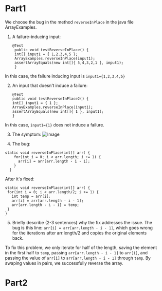 # Part1
We choose the bug in the method `reverseInPlace` in the java file ArrayExamples.

1. A failure-inducing input:
   ```
   @Test 
	public void testReverseInPlace() {
    int[] input1 = { 1,2,3,4,5 };
    ArrayExamples.reverseInPlace(input1);
    assertArrayEquals(new int[]{ 5,4,3,2,1 }, input1);
	}  
   ```
   
  In this case, the failure inducing input is `input1={1,2,3,4,5}`
  
2. An input that doesn't induce a failure:
    ```
   @Test 
	public void testReverseInPlace2() {
    int[] input1 = { 1 };
    ArrayExamples.reverseInPlace(input1);
    assertArrayEquals(new int[]{ 1 }, input1);
	}
   ```
    
  In this case, `input1={1}` does not induce a failure.

3. The symptom:
   ![Image](1.jpg)

4. The bug:
   
```
static void reverseInPlace(int[] arr) {
    for(int i = 0; i < arr.length; i += 1) {
      arr[i] = arr[arr.length - i - 1];
    }
  }
```
    
   After it's fixed:
   
   ```
static void reverseInPlace(int[] arr) {
    for(int i = 0; i < arr.length/2; i += 1) {
      int temp = arr[i];
      arr[i] = arr[arr.length - i - 1];
      arr[arr.length - i - 1] = temp;
    }
  }
  ```

5. Briefly describe (2-3 sentences) why the fix addresses the issue.
The bug is this line: `arr[i] = arr[arr.length - i - 1]`, which goes wrong for the iterations after arr.length/2 and copies the original elements back.



To fix this problem, we only iterate for half of the length, saving the element in the first half to `temp`, passing `arr[arr.length - i - 1]` to `arr[i]`, and passing the value of `arr[i]` to `arr[arr.length - i - 1]` through `temp`. By swaping values in pairs, we successfully reverse the array.

# Part2
